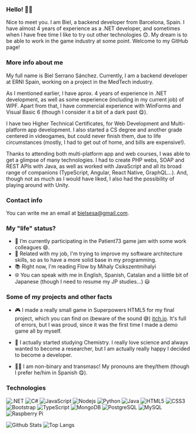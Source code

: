 ### Hello! 🐱‍💻

Nice to meet you. I am Biel, a backend developer from Barcelona, Spain. I have almost 4 years of experience as a .NET developer, and sometimes when I have free time I like to try out other technologies 😊.
My dream is to be able to work in the game industry at some point.
Welcome to my GitHub page!

### More info about me

My full name is Biel Serrano Sánchez.
Currently, I am a backend developer at ERNI Spain, working on a project in the MedTech industry.

As I mentioned earlier, I have aprox. 4 years of experience in .NET development, as well as some experience (including in my current job) of WPF.
Apart from that, I have commercial experience with WinForms and Visual Basic 6 (though I consider it a bit of a dark past 😋).

I have two Higher Technical Certificates, for Web Development and Multi-platform app development.
I also started a CS degree and another grade centered in videogames, but could never finish them, due to life circumstances (mostly, I had to get out of home, and bills are expensive!).

Thanks to attending both multi-platform app and web courses, I was able to get a glimpse of many technologies.
I had to create PHP webs, SOAP and REST APIs with Java, as well as worked with JavaScript and all its broad range of companions (TypeScript, Angular, React Native, GraphQL...).
And, though not as much as I would have liked, I also had the possibility of playing around with Unity.

### Contact info

You can write me an email at bielsesa@gmail.com.

### My "life" status?

- 🔭 I’m currently participating in the Patient73 game jam with some work colleagues 😄.
- 🌱 Related with my job, I'm trying to improve my software architecture skills, so as to have a more solid base in my programming.
- 📚 Right now, I'm reading Flow by Mihaly Csikszentmihalyi
- 🌐 You can speak with me in English, Spanish, Catalan and a liiittle bit of Japanese (though I need to resume my JP studies...) 😃

### Some of my projects and other facts

* 🎮 I made a really small game in Superpowers HTML5 for my final project, which you can find on (beware of the sound 😅) [itch.io](https://astronautpotato.itch.io/medical-showdown). It's full of errors, but I was proud, since it was the first time I made a demo game all by myself.

* 🧪 I actually started studying Chemistry. I really love science and always wanted to become a researcher, but I am actually really happy I decided to become a developer.

* 🏳️‍⚧️ I am non-binary and transmasc! My pronouns are they/them (though I prefer he/him in Spanish 😋).

### Technologies

![.NET](https://img.shields.io/badge/-.NET%23-black?style=flat-square&logo=dotnet)
![C#](https://img.shields.io/badge/-C%23-black?style=flat-square&logo=c-sharp)
![JavaScript](https://img.shields.io/badge/-JavaScript-black?style=flat-square&logo=javascript)
![Nodejs](https://img.shields.io/badge/-Nodejs-black?style=flat-square&logo=Node.js)
![Python](https://img.shields.io/badge/-Python-black?style=flat-square&logo=Python)
![Java](https://img.shields.io/badge/-java-E34A86?style=flat-square&logo=java)
![HTML5](https://img.shields.io/badge/-HTML5-E34F26?style=flat-square&logo=html5&logoColor=white)
![CSS3](https://img.shields.io/badge/-CSS3-1572B6?style=flat-square&logo=css3)
![Bootstrap](https://img.shields.io/badge/-Bootstrap-563D7C?style=flat-square&logo=bootstrap)
![TypeScript](https://img.shields.io/badge/-TypeScript-007ACC?style=flat-square&logo=typescript)
![MongoDB](https://img.shields.io/badge/-MongoDB-black?style=flat-square&logo=mongodb)
![PostgreSQL](https://img.shields.io/badge/-PostgreSQL-336791?style=flat-square&logo=postgresql)
![MySQL](https://img.shields.io/badge/-MySQL-black?style=flat-square&logo=mysql)
![Raspberry Pi](https://img.shields.io/badge/-Raspberry%20Pi-C51A4A?style=flat-square&logo=Raspberry-Pi)

![Github Stats](https://github-readme-stats.vercel.app/api?username=bielsesa&count_private=true&show_icons=true&icon_color=eb8034&include_all_commits=true)
![Top Langs](https://github-readme-stats.vercel.app/api/top-langs/?username=bielsesa&hide=TeX&layout=compact)
